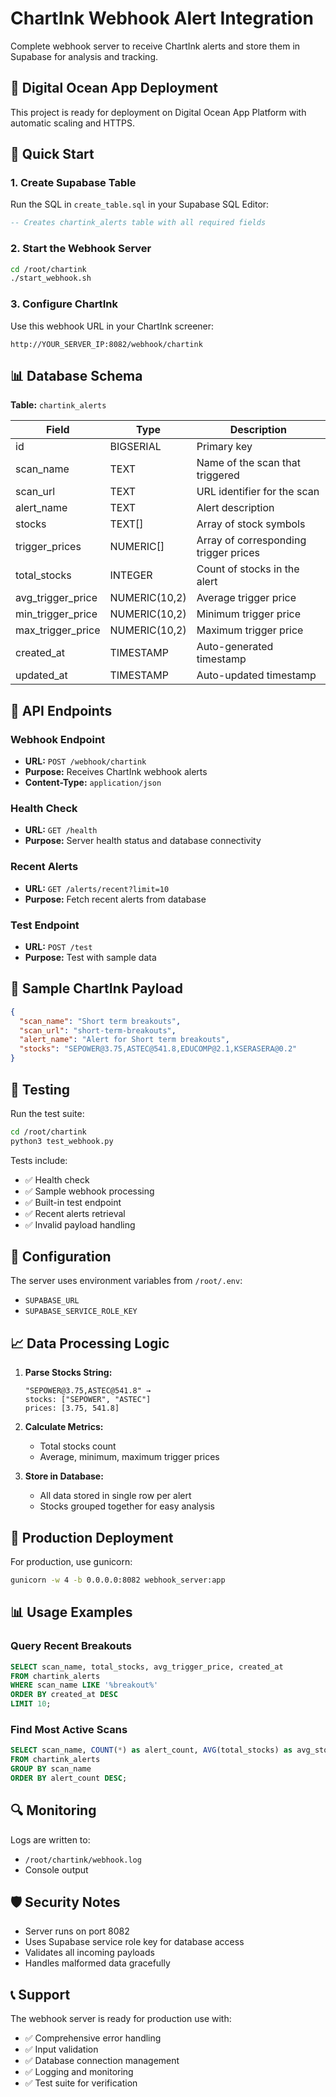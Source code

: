 # ChartInk Webhook Alert Integration

Complete webhook server to receive ChartInk alerts and store them in Supabase for analysis and tracking.

## 🚀 Digital Ocean App Deployment

This project is ready for deployment on Digital Ocean App Platform with automatic scaling and HTTPS.

## 🚀 Quick Start

### 1. Create Supabase Table
Run the SQL in `create_table.sql` in your Supabase SQL Editor:
```sql
-- Creates chartink_alerts table with all required fields
```

### 2. Start the Webhook Server
```bash
cd /root/chartink
./start_webhook.sh
```

### 3. Configure ChartInk
Use this webhook URL in your ChartInk screener:
```
http://YOUR_SERVER_IP:8082/webhook/chartink
```

## 📊 Database Schema

**Table:** `chartink_alerts`

| Field | Type | Description |
|-------|------|-------------|
| id | BIGSERIAL | Primary key |
| scan_name | TEXT | Name of the scan that triggered |
| scan_url | TEXT | URL identifier for the scan |
| alert_name | TEXT | Alert description |
| stocks | TEXT[] | Array of stock symbols |
| trigger_prices | NUMERIC[] | Array of corresponding trigger prices |
| total_stocks | INTEGER | Count of stocks in the alert |
| avg_trigger_price | NUMERIC(10,2) | Average trigger price |
| min_trigger_price | NUMERIC(10,2) | Minimum trigger price |
| max_trigger_price | NUMERIC(10,2) | Maximum trigger price |
| created_at | TIMESTAMP | Auto-generated timestamp |
| updated_at | TIMESTAMP | Auto-updated timestamp |

## 🔗 API Endpoints

### Webhook Endpoint
- **URL:** `POST /webhook/chartink`
- **Purpose:** Receives ChartInk webhook alerts
- **Content-Type:** `application/json`

### Health Check
- **URL:** `GET /health`
- **Purpose:** Server health status and database connectivity

### Recent Alerts
- **URL:** `GET /alerts/recent?limit=10`
- **Purpose:** Fetch recent alerts from database

### Test Endpoint
- **URL:** `POST /test`
- **Purpose:** Test with sample data

## 📝 Sample ChartInk Payload

```json
{
  "scan_name": "Short term breakouts",
  "scan_url": "short-term-breakouts",
  "alert_name": "Alert for Short term breakouts",
  "stocks": "SEPOWER@3.75,ASTEC@541.8,EDUCOMP@2.1,KSERASERA@0.2"
}
```

## 🧪 Testing

Run the test suite:
```bash
cd /root/chartink
python3 test_webhook.py
```

Tests include:
- ✅ Health check
- ✅ Sample webhook processing
- ✅ Built-in test endpoint
- ✅ Recent alerts retrieval
- ✅ Invalid payload handling

## 🔧 Configuration

The server uses environment variables from `/root/.env`:
- `SUPABASE_URL`
- `SUPABASE_SERVICE_ROLE_KEY`

## 📈 Data Processing Logic

1. **Parse Stocks String:**
   ```
   "SEPOWER@3.75,ASTEC@541.8" → 
   stocks: ["SEPOWER", "ASTEC"]
   prices: [3.75, 541.8]
   ```

2. **Calculate Metrics:**
   - Total stocks count
   - Average, minimum, maximum trigger prices

3. **Store in Database:**
   - All data stored in single row per alert
   - Stocks grouped together for easy analysis

## 🚀 Production Deployment

For production, use gunicorn:
```bash
gunicorn -w 4 -b 0.0.0.0:8082 webhook_server:app
```

## 📊 Usage Examples

### Query Recent Breakouts
```sql
SELECT scan_name, total_stocks, avg_trigger_price, created_at 
FROM chartink_alerts 
WHERE scan_name LIKE '%breakout%' 
ORDER BY created_at DESC 
LIMIT 10;
```

### Find Most Active Scans
```sql
SELECT scan_name, COUNT(*) as alert_count, AVG(total_stocks) as avg_stocks
FROM chartink_alerts 
GROUP BY scan_name 
ORDER BY alert_count DESC;
```

## 🔍 Monitoring

Logs are written to:
- `/root/chartink/webhook.log`
- Console output

## 🛡️ Security Notes

- Server runs on port 8082
- Uses Supabase service role key for database access
- Validates all incoming payloads
- Handles malformed data gracefully

## 📞 Support

The webhook server is ready for production use with:
- ✅ Comprehensive error handling
- ✅ Input validation
- ✅ Database connection management
- ✅ Logging and monitoring
- ✅ Test suite for verification
